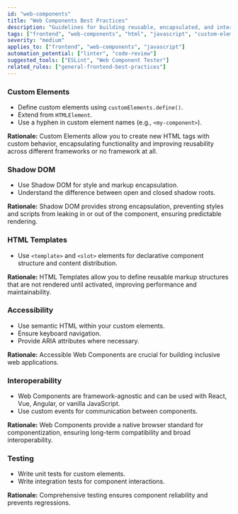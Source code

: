 ```yaml
---
id: "web-components"
title: "Web Components Best Practices"
description: "Guidelines for building reusable, encapsulated, and interoperable custom elements using Web Components standards."
tags: ["frontend", "web-components", "html", "javascript", "custom-elements"]
severity: "medium"
applies_to: ["frontend", "web-components", "javascript"]
automation_potential: ["linter", "code-review"]
suggested_tools: ["ESLint", "Web Component Tester"]
related_rules: ["general-frontend-best-practices"]
---
```


### Custom Elements
- Define custom elements using `customElements.define()`.
- Extend from `HTMLElement`.
- Use a hyphen in custom element names (e.g., `<my-component>`).

**Rationale:** Custom Elements allow you to create new HTML tags with custom behavior, encapsulating functionality and improving reusability across different frameworks or no framework at all.

### Shadow DOM
- Use Shadow DOM for style and markup encapsulation.
- Understand the difference between open and closed shadow roots.

**Rationale:** Shadow DOM provides strong encapsulation, preventing styles and scripts from leaking in or out of the component, ensuring predictable rendering.

### HTML Templates
- Use `<template>` and `<slot>` elements for declarative component structure and content distribution.

**Rationale:** HTML Templates allow you to define reusable markup structures that are not rendered until activated, improving performance and maintainability.

### Accessibility
- Use semantic HTML within your custom elements.
- Ensure keyboard navigation.
- Provide ARIA attributes where necessary.

**Rationale:** Accessible Web Components are crucial for building inclusive web applications.

### Interoperability
- Web Components are framework-agnostic and can be used with React, Vue, Angular, or vanilla JavaScript.
- Use custom events for communication between components.

**Rationale:** Web Components provide a native browser standard for componentization, ensuring long-term compatibility and broad interoperability.

### Testing
- Write unit tests for custom elements.
- Write integration tests for component interactions.

**Rationale:** Comprehensive testing ensures component reliability and prevents regressions.
